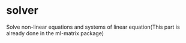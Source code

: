 # solver

Solve non-linear equations and systems of linear equation(This part is already done in the ml-matrix package)
